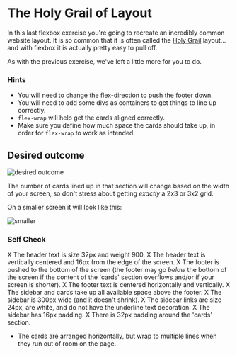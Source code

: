 # The Holy Grail of Layout

In this last flexbox exercise you're going to recreate an incredibly common website layout. It is so common that it is often called the [Holy Grail](https://www.google.com/search?q=holy+grail+layout&tbm=isch&sclient=img) layout... and with flexbox it is actually pretty easy to pull off.

As with the previous exercise, we've left a little more for you to do.

### Hints
- You will need to change the flex-direction to push the footer down.
- You will need to add some divs as containers to get things to line up correctly.
- `flex-wrap` will help get the cards aligned correctly.
-  Make sure you define how much space the cards should take up, in order for `flex-wrap` to work as intended.

## Desired outcome

![desired outcome](./desired-outcome.png)

The number of cards lined up in that section will change based on the width of your screen, so don't stress about getting _exactly_ a 2x3 or 3x2 grid.

On a smaller screen it will look like this:

![smaller](./desired-outcome-smaller.png)

### Self Check
X The header text is size 32px and weight 900.
X The header text is vertically centered and 16px from the edge of the screen.
X The footer is pushed to the bottom of the screen (the footer may go _below_ the bottom of the screen if the content of the 'cards' section overflows and/or if your screen is shorter).
X The footer text is centered horizontally and vertically.
X The sidebar and cards take up all available space above the footer.
X The sidebar is 300px wide (and it doesn't shrink).
X The sidebar links are size 24px, are white, and do not have the underline text decoration.
X The sidebar has 16px padding.
X There is 32px padding around the 'cards' section.
- The cards are arranged horizontally, but wrap to multiple lines when they run out of room on the page.
